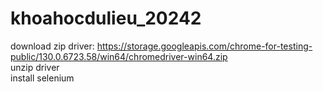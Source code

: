 # khoahocdulieu_20242

download zip driver: https://storage.googleapis.com/chrome-for-testing-public/130.0.6723.58/win64/chromedriver-win64.zip <br>
unzip driver <br>
install selenium <br>

